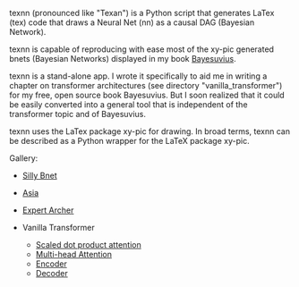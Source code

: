 texnn (pronounced like "Texan") is a Python script that generates LaTex (tex)
code that draws a Neural Net (nn) as a causal DAG (Bayesian Network).

texnn is capable of reproducing with ease most of the xy-pic generated bnets 
(Bayesian Networks) displayed in my book [Bayesuvius](https://github.com/rrtucci/Bayesuvius).

texnn is a stand-alone app. I wrote it specifically to aid me in writing a 
chapter on transformer architectures (see directory "vanilla_transformer") 
for my free, open source book Bayesuvius. But I soon realized that it could 
be easily converted into a general tool that is independent of the transformer 
topic and of Bayesuvius.

texnn uses the LaTex package xy-pic for drawing. 
In broad terms, texnn can 
be described as a 
Python 
wrapper for the LaTeX package xy-pic.

Gallery:

* [Silly Bnet](https://github.com/rrtucci/texnn/blob/master/silly_bnet/silly-bnet.pdf)

* [Asia](https://github.com/rrtucci/texnn/blob/master/asia/asia.pdf)

* [Expert Archer](https://github.com/rrtucci/texnn/blob/master/expert_archer/expert-archer.pdf)

* Vanilla Transformer
  * [Scaled dot product attention](https://github.com/rrtucci/texnn/blob/master/vanilla_transformer/scaled-dot-prod-att.pdf)
  * [Multi-head Attention](https://github.com/rrtucci/texnn/blob/master/vanilla_transformer/multi-head-att.pdf)
  * [Encoder](https://github.com/rrtucci/texnn/blob/master/vanilla_transformer/encoder.pdf)
  * [Decoder](https://github.com/rrtucci/texnn/blob/master/vanilla_transformer/decoder.pdf)